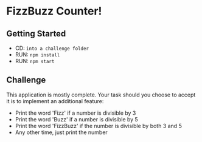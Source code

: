 # FizzBuzz Counter!

## Getting Started

- CD: `into a challenge folder`
- RUN: `npm install`
- RUN: `npm start`

## Challenge

This application is mostly complete. Your task should you choose to accept it is to implement an additional feature:

- Print the word 'Fizz' if a number is divisible by 3
- Print the word 'Buzz' if a number is divisible by 5
- Print the word 'FizzBuzz' if the number is divisible by both 3 and 5
- Any other time, just print the number
